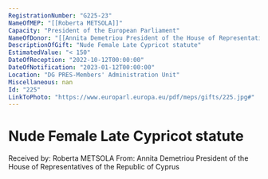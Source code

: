 ```yaml
---
RegistrationNumber: "G225-23"
NameOfMEP: "[[Roberta METSOLA]]"
Capacity: "President of the European Parliament"
NameOfDonor: "[[Annita Demetriou President of the House of Representatives of the Republic of Cyprus]]"
DescriptionOfGift: "Nude Female Late Cypricot statute"
EstimatedValue: "< 150"
DateOfReception: "2022-10-12T00:00:00"
DateOfNotification: "2023-01-12T00:00:00"
Location: "DG PRES-Members' Administration Unit"
Miscellaneous: nan
Id: "225"
LinkToPhoto: "https://www.europarl.europa.eu/pdf/meps/gifts/225.jpg#"
---
```


# Nude Female Late Cypricot statute

Received by: Roberta METSOLA
From: Annita Demetriou President of the House of Representatives of the Republic of Cyprus
